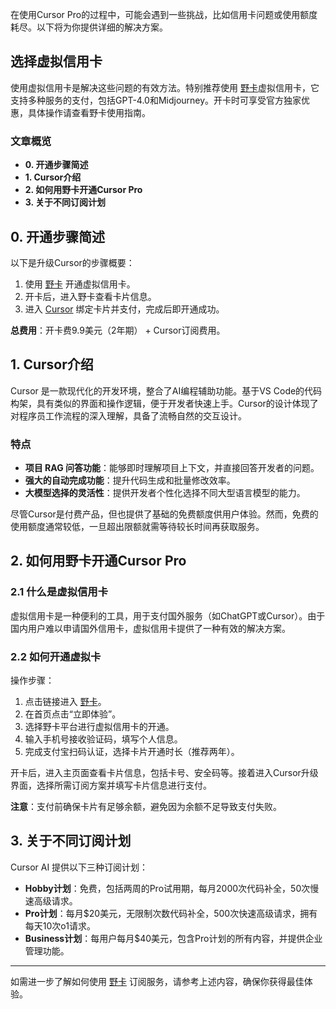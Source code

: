 在使用Cursor Pro的过程中，可能会遇到一些挑战，比如信用卡问题或使用额度耗尽。以下将为你提供详细的解决方案。

## 选择虚拟信用卡

使用虚拟信用卡是解决这些问题的有效方法。特别推荐使用 [野卡](https://bit.ly/bewildcard)虚拟信用卡，它支持多种服务的支付，包括GPT-4.0和Midjourney。开卡时可享受官方独家优惠，具体操作请查看野卡使用指南。

### 文章概览
- **0. 开通步骤简述**
- **1. Cursor介绍**
- **2. 如何用野卡开通Cursor Pro**
- **3. 关于不同订阅计划**

## 0. 开通步骤简述

以下是升级Cursor的步骤概要：

1. 使用 [野卡](https://bit.ly/bewildcard) 开通虚拟信用卡。
2. 开卡后，进入野卡查看卡片信息。
3. 进入 [Cursor](https://www.cursor.com/pricing) 绑定卡片并支付，完成后即开通成功。

**总费用**：开卡费9.9美元（2年期） + Cursor订阅费用。

## 1. Cursor介绍

Cursor 是一款现代化的开发环境，整合了AI编程辅助功能。基于VS Code的代码构架，具有类似的界面和操作逻辑，便于开发者快速上手。Cursor的设计体现了对程序员工作流程的深入理解，具备了流畅自然的交互设计。

### 特点
- **项目 RAG 问答功能**：能够即时理解项目上下文，并直接回答开发者的问题。
- **强大的自动完成功能**：提升代码生成和批量修改效率。
- **大模型选择的灵活性**：提供开发者个性化选择不同大型语言模型的能力。

尽管Cursor是付费产品，但也提供了基础的免费额度供用户体验。然而，免费的使用额度通常较低，一旦超出限额就需等待较长时间再获取服务。

## 2. 如何用野卡开通Cursor Pro

### 2.1 什么是虚拟信用卡

虚拟信用卡是一种便利的工具，用于支付国外服务（如ChatGPT或Cursor）。由于国内用户难以申请国外信用卡，虚拟信用卡提供了一种有效的解决方案。

### 2.2 如何开通虚拟卡

操作步骤：
1. 点击链接进入 [野卡](https://bit.ly/bewildcard)。
2. 在首页点击“立即体验”。
3. 选择野卡平台进行虚拟信用卡的开通。
4. 输入手机号接收验证码，填写个人信息。
5. 完成支付宝扫码认证，选择卡片开通时长（推荐两年）。

开卡后，进入主页面查看卡片信息，包括卡号、安全码等。接着进入Cursor升级界面，选择所需订阅方案并填写卡片信息进行支付。

**注意**：支付前确保卡片有足够余额，避免因为余额不足导致支付失败。

## 3. 关于不同订阅计划

Cursor AI 提供以下三种订阅计划：
- **Hobby计划**：免费，包括两周的Pro试用期，每月2000次代码补全，50次慢速高级请求。
- **Pro计划**：每月$20美元，无限制次数代码补全，500次快速高级请求，拥有每天10次o1请求。
- **Business计划**：每用户每月$40美元，包含Pro计划的所有内容，并提供企业管理功能。

---

如需进一步了解如何使用 [野卡](https://bit.ly/bewildcard) 订阅服务，请参考上述内容，确保你获得最佳体验。